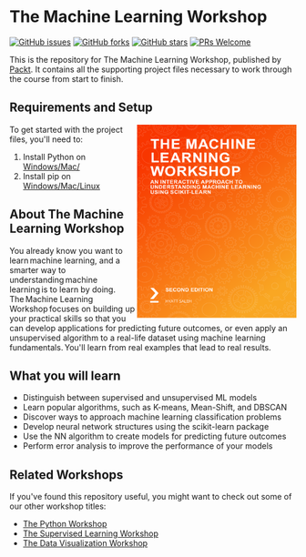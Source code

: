 # The Machine Learning Workshop
[![GitHub issues](https://img.shields.io/github/issues/PacktWorkshops/The-Machine-Learning-Workshop.svg)](https://github.com/PacktWorkshops/The-Machine-Learning-Workshop/issues)
[![GitHub forks](https://img.shields.io/github/forks/PacktWorkshops/The-Machine-Learning-Workshop.svg)](https://github.com/PacktWorkshops/The-Machine-Learning-Workshop/network)
[![GitHub stars](https://img.shields.io/github/stars/PacktWorkshops/The-Machine-Learning-Workshop.svg)](https://github.com/PacktWorkshops/The-Machine-Learning-Workshop/stargazers)
[![PRs Welcome](https://img.shields.io/badge/PRs-welcome-brightgreen.svg)](https://github.com/PacktWorkshops/The-Machine-Learning-Workshop/pulls)

This is the repository for The Machine Learning Workshop, published by [Packt](https://www.packtpub.com/?utm_source=github). It contains all the supporting project files necessary to work through the course from start to finish.

## Requirements and Setup
<a href="https://www.packtpub.com/programming/the-clojure-workshop"><img src="https://github.com/PacktWorkshops/Workshop-Covers/blob/master/The%20Machine%20Learning%20Workshop.png" alt="The Machine Learning Workshop" height="340px" width="280px" align="right" this.target="_blank"></a>

To get started with the project files, you'll need to:
1. Install Python on [Windows/Mac/](https://www.python.org/downloads/release/python-376/)
2. Install pip on [Windows/Mac/Linux](https://pip.pypa.io/en/stable/installing/)

## About The Machine Learning Workshop
You already know you want to learn machine learning, and a smarter way to understanding machine learning is to learn by doing. The Machine Learning Workshop focuses on building up your practical skills so that you can develop applications for predicting future outcomes, or even apply an unsupervised algorithm to a real-life dataset using machine learning fundamentals. You'll learn from real examples that lead to real results. 

## What you will learn
* Distinguish between supervised and unsupervised ML models
* Learn popular algorithms, such as K-means, Mean-Shift, and DBSCAN 
* Discover ways to approach machine learning classification problems 
* Develop neural network structures using the scikit-learn package 
* Use the NN algorithm to create models for predicting future outcomes 
* Perform error analysis to improve the performance of your models

## Related Workshops
If you've found this repository useful, you might want to check out some of our other workshop titles:
* [The Python Workshop](https://courses.packtpub.com/courses/python?utm_source=github&utm_medium=repository&utm_campaign=9781839218859&utm_term=Python&utm_content=The%20Python%20Workshop)
* [The Supervised Learning Workshop](https://courses.packtpub.com/courses/supervised-learning)
* [The Data Visualization Workshop](https://courses.packtpub.com/courses/data-visualization)
